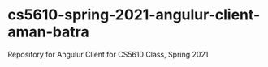 # cs5610-spring-2021-angulur-client-aman-batra
Repository for Angulur Client for CS5610 Class, Spring 2021
